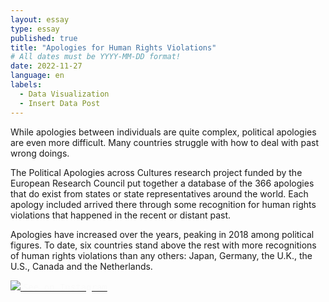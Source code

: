 ```yaml
---
layout: essay
type: essay
published: true
title: "Apologies for Human Rights Violations"
# All dates must be YYYY-MM-DD format!
date: 2022-11-27
language: en
labels:
  - Data Visualization
  - Insert Data Post
---
```

While apologies between individuals are quite complex, political apologies are even more difficult. Many countries struggle with how to deal with past wrong doings.

The Political Apologies across Cultures research project funded by the European Research Council put together a database of the 366 apologies that do exist from states or state representatives around the world. Each apology included arrived there through some recognition for human rights violations that happened in the recent or distant past.

Apologies have increased over the years, peaking in 2018 among political figures. To date, six countries stand above the rest with more recognitions of human rights violations than any others: Japan, Germany, the U.K., the U.S., Canada and the Netherlands.

<div style="margin-top: 10px;" class="ui one column stackable centered grid"> 
 <div class="eight wide column"> 
    <div class="ui centered fluid card">
      <a class="image" href="https://www.instagram.com/p/CldvdIbDw1D/?igshid=MDJmNzVkMjY=">
       <img class="ui centered large image" src="https://raw.githubusercontent.com/duygudgd/insert-data/main/dataviz-archive/apologies-for-human-rights-violations/ApologiesForHRV-1.png">
      </a>
      <a class="ui bottom attached black button" href="https://www.instagram.com/p/CldvdIbDw1D/?igshid=MDJmNzVkMjY=">
       <span style="color: #fafafa; font-family: 'Source Code Pro', monospace;"> <i class="large instagram icon"></i>See on Instagram </span>
      </a>
    </div>
 </div>
</div>

